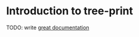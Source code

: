 # Introduction to tree-print

TODO: write [great documentation](http://jacobian.org/writing/what-to-write/)
